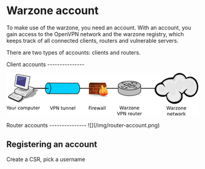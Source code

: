 Warzone account
===============

To make use of the warzone, you need an account.
With an account, you gain access to the OpenVPN network and the warzone registry, which keeps track of all connected
clients, routers and vulnerable servers.

There are two types of accounts: clients and routers.

<div class="row">
<div class="col-md-6 autoSizeImage">
Client accounts
---------------

![](/img/client-account.png)


</div>
<div class="col-md-6 autoSizeImage">
Router accounts
---------------
![](/img/router-account.png)

</div>
</div>

Registering an account
----------------------

Create a CSR, pick a username
